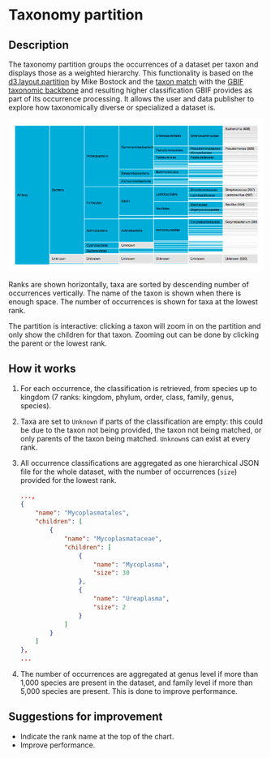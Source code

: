 # Taxonomy partition

## Description

The taxonomy partition groups the occurrences of a dataset per taxon and displays those as a weighted hierarchy. This functionality is based on the [d3.layout.partition](http://mbostock.github.io/d3/talk/20111018/partition.html) by Mike Bostock and the [taxon match](taxon-match-bar.md) with the [GBIF taxonomic backbone](http://www.gbif.org/dataset/d7dddbf4-2cf0-4f39-9b2a-bb099caae36c) and resulting higher classification GBIF provides as part of its occurrence processing. It allows the user and data publisher to explore how taxonomically diverse or specialized a dataset is.

![screenshot](../images/features/taxonomy-partition-f03cf033-66d8-4562-bace-f0417532c110.png)

Ranks are shown horizontally, taxa are sorted by descending number of occurrences vertically. The name of the taxon is shown when there is enough space. The number of occurrences is shown for taxa at the lowest rank. 

The partition is interactive: clicking a taxon will zoom in on the partition and only show the children for that taxon. Zooming out can be done by clicking the parent or the lowest rank. 

## How it works

1. For each occurrence, the classification is retrieved, from species up to kingdom (7 ranks: kingdom, phylum, order, class, family, genus, species).
2. Taxa are set to `Unknown` if parts of the classification are empty: this could be due to the taxon not being provided, the taxon not being matched, or only parents of the taxon being matched. `Unknown`s can exist at every rank.
3. All occurrence classifications are aggregated as one hierarchical JSON file for the whole dataset, with the number of occurrences (`size`) provided for the lowest rank.

    ```JSON
    ...,
    {
        "name": "Mycoplasmatales",
        "children": [
            {
                "name": "Mycoplasmataceae",
                "children": [
                    {
                        "name": "Mycoplasma",
                        "size": 30
                    },
                    {
                        "name": "Ureaplasma",
                        "size": 2
                    }
                ]
            }
        ]
    },
    ...
    ```

4. The number of occurrences are aggregated at genus level if more than 1,000 species are present in the dataset, and family level if more than 5,000 species are present. This is done to improve performance.

## Suggestions for improvement

* Indicate the rank name at the top of the chart.
* Improve performance.

